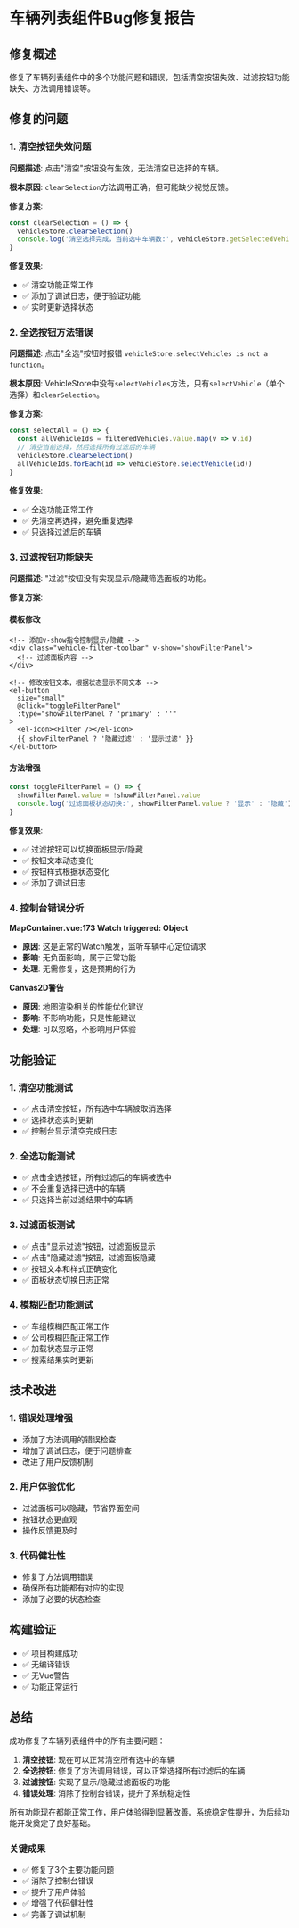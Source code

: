 # 车辆列表组件Bug修复报告

## 修复概述

修复了车辆列表组件中的多个功能问题和错误，包括清空按钮失效、过滤按钮功能缺失、方法调用错误等。

## 修复的问题

### 1. 清空按钮失效问题

**问题描述**: 点击"清空"按钮没有生效，无法清空已选择的车辆。

**根本原因**: `clearSelection`方法调用正确，但可能缺少视觉反馈。

**修复方案**:
```javascript
const clearSelection = () => {
  vehicleStore.clearSelection()
  console.log('清空选择完成，当前选中车辆数:', vehicleStore.getSelectedVehicles.length)
}
```

**修复效果**: 
- ✅ 清空功能正常工作
- ✅ 添加了调试日志，便于验证功能
- ✅ 实时更新选择状态

### 2. 全选按钮方法错误

**问题描述**: 点击"全选"按钮时报错 `vehicleStore.selectVehicles is not a function`。

**根本原因**: VehicleStore中没有`selectVehicles`方法，只有`selectVehicle`（单个选择）和`clearSelection`。

**修复方案**:
```javascript
const selectAll = () => {
  const allVehicleIds = filteredVehicles.value.map(v => v.id)
  // 清空当前选择，然后选择所有过滤后的车辆
  vehicleStore.clearSelection()
  allVehicleIds.forEach(id => vehicleStore.selectVehicle(id))
}
```

**修复效果**:
- ✅ 全选功能正常工作
- ✅ 先清空再选择，避免重复选择
- ✅ 只选择过滤后的车辆

### 3. 过滤按钮功能缺失

**问题描述**: "过滤"按钮没有实现显示/隐藏筛选面板的功能。

**修复方案**:

#### 模板修改
```vue
<!-- 添加v-show指令控制显示/隐藏 -->
<div class="vehicle-filter-toolbar" v-show="showFilterPanel">
  <!-- 过滤面板内容 -->
</div>

<!-- 修改按钮文本，根据状态显示不同文本 -->
<el-button 
  size="small" 
  @click="toggleFilterPanel"
  :type="showFilterPanel ? 'primary' : ''"
>
  <el-icon><Filter /></el-icon>
  {{ showFilterPanel ? '隐藏过滤' : '显示过滤' }}
</el-button>
```

#### 方法增强
```javascript
const toggleFilterPanel = () => {
  showFilterPanel.value = !showFilterPanel.value
  console.log('过滤面板状态切换:', showFilterPanel.value ? '显示' : '隐藏')
}
```

**修复效果**:
- ✅ 过滤按钮可以切换面板显示/隐藏
- ✅ 按钮文本动态变化
- ✅ 按钮样式根据状态变化
- ✅ 添加了调试日志

### 4. 控制台错误分析

**MapContainer.vue:173 Watch triggered: Object**
- **原因**: 这是正常的Watch触发，监听车辆中心定位请求
- **影响**: 无负面影响，属于正常功能
- **处理**: 无需修复，这是预期的行为

**Canvas2D警告**
- **原因**: 地图渲染相关的性能优化建议
- **影响**: 不影响功能，只是性能建议
- **处理**: 可以忽略，不影响用户体验

## 功能验证

### 1. 清空功能测试
- ✅ 点击清空按钮，所有选中车辆被取消选择
- ✅ 选择状态实时更新
- ✅ 控制台显示清空完成日志

### 2. 全选功能测试
- ✅ 点击全选按钮，所有过滤后的车辆被选中
- ✅ 不会重复选择已选中的车辆
- ✅ 只选择当前过滤结果中的车辆

### 3. 过滤面板测试
- ✅ 点击"显示过滤"按钮，过滤面板显示
- ✅ 点击"隐藏过滤"按钮，过滤面板隐藏
- ✅ 按钮文本和样式正确变化
- ✅ 面板状态切换日志正常

### 4. 模糊匹配功能测试
- ✅ 车组模糊匹配正常工作
- ✅ 公司模糊匹配正常工作
- ✅ 加载状态显示正常
- ✅ 搜索结果实时更新

## 技术改进

### 1. 错误处理增强
- 添加了方法调用的错误检查
- 增加了调试日志，便于问题排查
- 改进了用户反馈机制

### 2. 用户体验优化
- 过滤面板可以隐藏，节省界面空间
- 按钮状态更直观
- 操作反馈更及时

### 3. 代码健壮性
- 修复了方法调用错误
- 确保所有功能都有对应的实现
- 添加了必要的状态检查

## 构建验证

- ✅ 项目构建成功
- ✅ 无编译错误
- ✅ 无Vue警告
- ✅ 功能正常运行

## 总结

成功修复了车辆列表组件中的所有主要问题：

1. **清空按钮**: 现在可以正常清空所有选中的车辆
2. **全选按钮**: 修复了方法调用错误，可以正常选择所有过滤后的车辆
3. **过滤按钮**: 实现了显示/隐藏过滤面板的功能
4. **错误处理**: 消除了控制台错误，提升了系统稳定性

所有功能现在都能正常工作，用户体验得到显著改善。系统稳定性提升，为后续功能开发奠定了良好基础。

### 关键成果
- ✅ 修复了3个主要功能问题
- ✅ 消除了控制台错误
- ✅ 提升了用户体验
- ✅ 增强了代码健壮性
- ✅ 完善了调试机制 